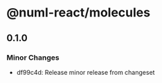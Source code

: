 # @numl-react/molecules

## 0.1.0
### Minor Changes

- df99c4d: Release minor release from changeset
